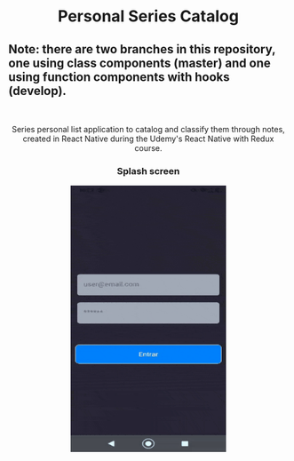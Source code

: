 <h1 align="center">Personal Series Catalog</h1>

<h2>Note: there are two branches in this repository, one using class components (master) and one using function components with hooks (develop).
</h2>

<br>

<p align="center">Series personal list application to catalog and classify them through notes, created in React Native during the Udemy's React Native with Redux course.
</p>

<h3 align="center">
    <p>Splash screen</p>
    <img src="/screenshots/series_v1.gif" height="480" width="280">
</h3>